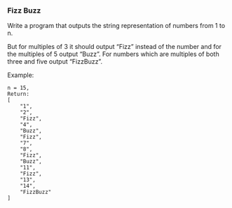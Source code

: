 ### Fizz Buzz
Write a program that outputs the string 
representation of numbers from 1 to n.

But for multiples of 3 it should output “Fizz” 
instead of the number and for the multiples of 5 output “Buzz”. 
For numbers which are multiples of both three and five output “FizzBuzz”.

Example:
```
n = 15,
Return:
[
    "1",
    "2",
    "Fizz",
    "4",
    "Buzz",
    "Fizz",
    "7",
    "8",
    "Fizz",
    "Buzz",
    "11",
    "Fizz",
    "13",
    "14",
    "FizzBuzz"
]
```
